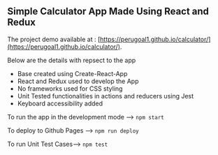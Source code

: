 ## Simple Calculator App Made Using React and Redux

The project demo available at : [https://perugoal1.github.io/calculator/](https://perugoal1.github.io/calculator/).

Below are the details with repsect to the app
 - Base created using Create-React-App
 - React and Redux used to develop the App
 - No frameworks used for CSS styling
 - Unit Tested functionalities in actions and reducers using Jest
 - Keyboard accessibility added



To run the app in the development mode --> ``` npm start ```

To deploy to Github Pages --> ``` npm run deploy ```

To run Unit Test Cases--> ``` npm test ```